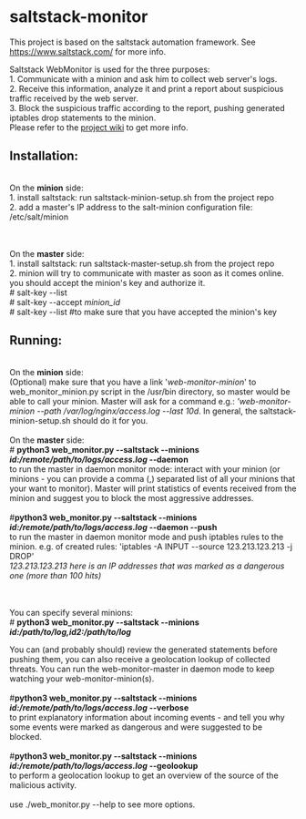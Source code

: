 # saltstack-monitor
This project is based on the saltstack automation framework. See https://www.saltstack.com/ for more info.

Saltstack WebMonitor is used for the three purposes:
<br/>1. Communicate with a minion and ask him to collect web server's logs.
<br/>2. Receive this information, analyze it and print a report about suspicious traffic received by the web server.
<br/>3. Block the suspicious traffic according to the report, pushing generated iptables drop statements to the minion.
<br/>Please refer to the <a href="https://github.com/derstolz/saltstack-monitor/wiki">project wiki</a> to get more info.
<b><h2>Installation:</h2></b>
 
 
 <br/> On the <b>minion</b> side:
  <br/>1. install saltstack: run saltstack-minion-setup.sh from the project repo
  <br/>2. add a master's IP address to the salt-minion configuration file: /etc/salt/minion
  
<br/><br/> On the <b>master</b> side:
  <br/> 1. install saltstack: run saltstack-master-setup.sh from the project repo
  <br/> 2. minion will try to communicate with master as soon as it comes online. you should accept the minion's key and authorize it.
  <br/> # salt-key --list
  <br/> # salt-key --accept <i>minion_id</i>
  <br/> # salt-key --list #to make sure that you have accepted the minion's key
  
<b><h2>Running:</h2></b>
<br>On the <b>minion</b> side:
<br/>(Optional) make sure that you have a link '<i>web-monitor-minion</i>' to web_monitor_minion.py script in the /usr/bin directory, so master would be able to call your minion. Master will ask for a command e.g.: <i>'web-monitor-minion --path /var/log/nginx/access.log --last 10d</i>. In general, the saltstack-minion-setup.sh should do it for you.
<br/><br/>On the <b>master</b> side:
<br/># <b>python3 web_monitor.py --saltstack --minions <i>id:/remote/path/to/logs/access.log</i> --daemon</b>
<br/> to run the master in daemon monitor mode: interact with your minion (or minions - you can provide a comma (,) separated list of all your minions that your want to monitor). Master will print statistics of events received from the minion and suggest you to block the most aggressive addresses.
<br/><br/>#<b>python3 web_monitor.py --saltstack --minions <i>id:/remote/path/to/logs/access.log</i> --daemon --push</b>
<br/> to run the master in daemon monitor mode and push iptables rules to the minion. e.g. of created rules: 'iptables -A INPUT --source 123.213.123.213 -j DROP'
<br/><i>123.213.123.213 here is an IP addresses that was marked as a dangerous one (more than 100 hits)</i>

<br/><br/>You can specify several minions:
<br/># <b>python3 web_monitor.py --saltstack --minions <i>id:/path/to/log,id2:/path/to/log</i></b>

You can (and probably should) review the generated statements before pushing them, you can also receive a geolocation lookup of collected threats. You can run the web-monitor-master in daemon mode to keep watching your web-monitor-minion(s).
<br/><br/> #<b>python3 web_monitor.py --saltstack --minions <i>id:/remote/path/to/logs/access.log</i> --verbose</b>
<br/> to print explanatory information about incoming events - and tell you why some events were marked as dangerous and were suggested to be blocked.
<br/><br/> #<b>python3 web_monitor.py --saltstack --minions <i>id:/remote/path/to/logs/access.log</i> --geolookup</b>
<br/> to perform a geolocation lookup to get an overview of the source of the malicious activity.
<br/><br/> use ./web_monitor.py --help to see more options.

